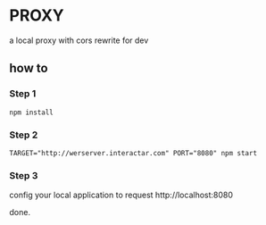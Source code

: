 # PROXY

a local proxy with cors rewrite for dev

## how to 

### Step 1

`npm install`     

### Step 2

`TARGET="http://werserver.interactar.com" PORT="8080" npm start`      

### Step 3

config your local application to request http://localhost:8080

done.
